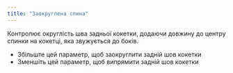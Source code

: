 ```yaml
---
title: "Заокруглена спина"
---
```


Контролює округлість шва задньої кокетки, додаючи довжину до центру спинки на кокетці, яка звужується до боків.

- Збільште цей параметр, щоб заокруглити задній шов кокетки
- Зменшіть цей параметр, щоб випрямити задній шов кокетки
